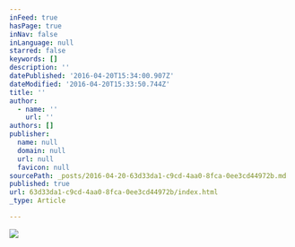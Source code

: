 ```yaml
---
inFeed: true
hasPage: true
inNav: false
inLanguage: null
starred: false
keywords: []
description: ''
datePublished: '2016-04-20T15:34:00.907Z'
dateModified: '2016-04-20T15:33:50.744Z'
title: ''
author:
  - name: ''
    url: ''
authors: []
publisher:
  name: null
  domain: null
  url: null
  favicon: null
sourcePath: _posts/2016-04-20-63d33da1-c9cd-4aa0-8fca-0ee3cd44972b.md
published: true
url: 63d33da1-c9cd-4aa0-8fca-0ee3cd44972b/index.html
_type: Article

---
```

![](https://the-grid-user-content.s3-us-west-2.amazonaws.com/3ecc0115-f7e8-4fc2-ad78-1e02929baa04.png)